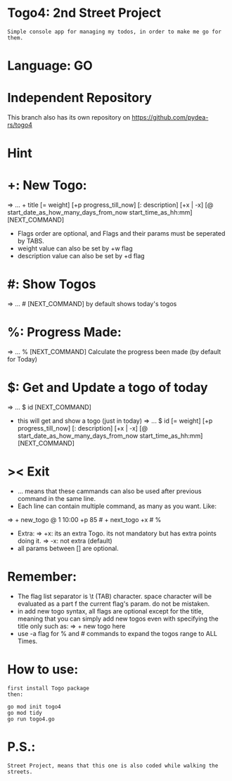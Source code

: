 # Togo4: 2nd Street Project
    Simple console app for managing my todos, in order to make me go for them.
    
# Language: GO

# Independent Repository
This branch also has its own repository on https://github.com/pydea-rs/togo4

# Hint
# +: New Togo:
=> ... +   title   [=  weight]    [+p   progress_till_now]   [:   description]    [+x | -x]   [@  start_date_as_how_many_days_from_now    start_time_as_hh:mm]    [NEXT_COMMAND]

*   Flags order are optional, and Flags and their params must be seperated by TABS.
*   weight value can also be set by +w flag
*   description value can also be set by +d flag
# #: Show Togos
=> ...	#	[NEXT_COMMAND]
    by default shows today's togos
# %: Progress Made:
=> ...	%	[NEXT_COMMAND]
    Calculate the progress been made (by default for Today)

# $: Get and Update a togo of today
=> ... $	id	[NEXT_COMMAND]
*	this will get and show a togo (just in today)
=> ... $	id	[=  weight]    [+p   progress_till_now]   [:   description]    [+x | -x]   [@  start_date_as_how_many_days_from_now    start_time_as_hh:mm]    [NEXT_COMMAND]
# ><    Exit

*   ... means that these cammands can also be used after previous command in the same line.
*   Each line can contain multiple command, as many as you want. Like:

=>   +   new_togo    @   1   10:00   +p  85  #  +   next_togo   +x  #   %

*   Extra:
=>        +x: its an extra Togo. its not mandatory but has extra points doing it.
=>        -x: not extra (default)
*   all params between [] are optional.

# Remember:
*   The flag list separator is \t (TAB) character. space character will be evaluated as a part f the current flag's param. do not be mistaken.
*   in add new togo syntax, all flags are optional except for the title, meaning that you can simply add new togos even with specifying the title only such as:
=>  +   new togo here
*   use -a flag for % and # commands to expand the togos range to ALL Times.
# How to use:
    first install Togo package
    then:

    go mod init togo4
    go mod tidy
    go run togo4.go
    
# P.S.:
	Street Project, means that this one is also coded while walking the streets.
